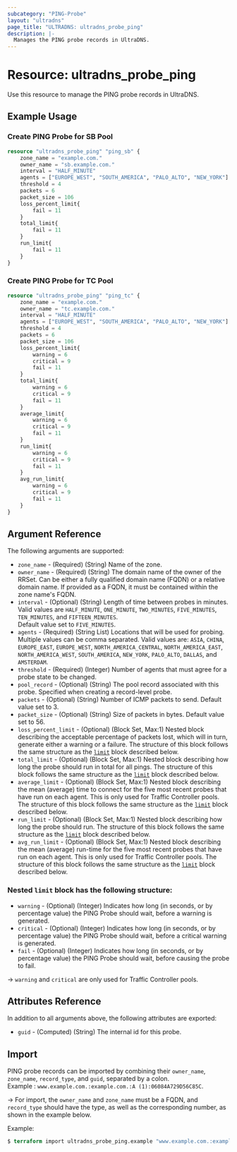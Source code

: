 ```yaml
---
subcategory: "PING-Probe"
layout: "ultradns"
page_title: "ULTRADNS: ultradns_probe_ping"
description: |-
  Manages the PING probe records in UltraDNS.
---
```


# Resource: ultradns_probe_ping

Use this resource to manage the PING probe records in UltraDNS.

## Example Usage

### Create PING Probe for SB Pool

```terraform
resource "ultradns_probe_ping" "ping_sb" {
	zone_name = "example.com."
	owner_name = "sb.example.com."
	interval = "HALF_MINUTE"
	agents = ["EUROPE_WEST", "SOUTH_AMERICA", "PALO_ALTO", "NEW_YORK"]
	threshold = 4
	packets = 6
	packet_size = 106
	loss_percent_limit{
		fail = 11
	}
	total_limit{
		fail = 11
	}
	run_limit{
		fail = 11
	}
}
```

### Create PING Probe for TC Pool

```terraform
resource "ultradns_probe_ping" "ping_tc" {
	zone_name = "example.com."
	owner_name = "tc.example.com."
	interval = "HALF_MINUTE"
	agents = ["EUROPE_WEST", "SOUTH_AMERICA", "PALO_ALTO", "NEW_YORK"]
	threshold = 4
	packets = 6
	packet_size = 106
	loss_percent_limit{
		warning = 6 
		critical = 9
		fail = 11
	}
	total_limit{
		warning = 6 
		critical = 9
		fail = 11
	}
	average_limit{
		warning = 6 
		critical = 9
		fail = 11
	}
	run_limit{
		warning = 6 
		critical = 9
		fail = 11
	}
	avg_run_limit{
		warning = 6 
		critical = 9
		fail = 11
	}
}
```

## Argument Reference

The following arguments are supported:

* `zone_name` - (Required) (String) Name of the zone.
* `owner_name` - (Required) (String) The domain name of the owner of the RRSet. Can be either a fully qualified domain name (FQDN) or a relative domain name. If provided as a FQDN, it must be contained within the zone name's FQDN.
* `interval` - (Optional) (String) Length of time between probes in minutes. Valid values are `HALF_MINUTE`, `ONE_MINUTE`, `TWO_MINUTES`, `FIVE_MINUTES`, `TEN_MINUTES`, and `FIFTEEN_MINUTES`.</br>Default value set to `FIVE_MINUTES`.
* `agents` - (Required) (String List) Locations that will be used for probing. Multiple values can be comma separated. Valid values are:  `ASIA`, `CHINA`, `EUROPE_EAST`, `EUROPE_WEST`, `NORTH_AMERICA_CENTRAL`, `NORTH_AMERICA_EAST`, `NORTH_AMERICA_WEST`, `SOUTH_AMERICA`, `NEW_YORK`, `PALO_ALTO`, `DALLAS`, and `AMSTERDAM`.
* `threshold` - (Required) (Integer) Number of agents that must agree for a probe state to be changed.
* `pool_record` - (Optional) (String) The pool record associated with this probe. Specified when creating a record-level probe.
* `packets` - (Optional) (String) Number of ICMP packets to send. Default value set to 3.
* `packet_size` - (Optional) (String) Size of packets in bytes. Default value set to 56.
* `loss_percent_limit` - (Optional) (Block Set, Max:1) Nested block describing the acceptable percentage of packets lost, which will in turn, generate either a warning or a failure. The structure of this block follows the same structure as the [`limit`](#nested-limit-block-has-the-following-structure) block described below.
* `total_limit` - (Optional) (Block Set, Max:1) Nested block describing how long the probe should run in total for all pings. The structure of this block follows the same structure as the [`limit`](#nested-limit-block-has-the-following-structure) block described below.
* `average_limit` - (Optional) (Block Set, Max:1) Nested block describing the mean (average) time to connect for the five most recent probes that have run on each agent. This is only used for Traffic Controller pools. The structure of this block follows the same structure as the [`limit`](#nested-limit-block-has-the-following-structure) block described below.
* `run_limit` - (Optional) (Block Set, Max:1) Nested block describing how long the probe should run. The structure of this block follows the same structure as the [`limit`](#nested-limit-block-has-the-following-structure) block described below.
* `avg_run_limit` - (Optional) (Block Set, Max:1) Nested block describing the mean (average) run-time for the five most recent probes that have run on each agent. This is only used for Traffic Controller pools. The structure of this block follows the same structure as the [`limit`](#nested-limit-block-has-the-following-structure) block described below.

### Nested `limit` block has the following structure:

* `warning` - (Optional) (Integer) Indicates how long (in seconds, or by percentage value) the PING Probe should wait, before a warning is generated.
* `critical` - (Optional) (Integer) Indicates how long (in seconds, or by percentage value) the PING  Probe should wait, before a critical warning is generated.
* `fail` - (Optional) (Integer) Indicates how long (in seconds, or by percentage value) the PING Probe should wait, before causing the probe to fail.

-> `warning` and `critical` are only used for Traffic Controller pools.


## Attributes Reference

In addition to all arguments above, the following attributes are exported:

* `guid` - (Computed) (String) The internal id for this probe.


## Import

PING probe records can be imported by combining their `owner_name`, `zone_name`, `record_type`, and `guid`, separated by a colon.<br/>
Example : `www.example.com.:example.com.:A (1):06084A729D56C85C`.


-> For import, the `owner_name` and `zone_name` must be a FQDN, and `record_type` should have the type, as well as the corresponding number, as shown in the example below.

Example:
```terraform
$ terraform import ultradns_probe_ping.example "www.example.com.:example.com.:A (1):06084A729D56C85C" 
```